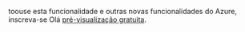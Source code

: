 toouse esta funcionalidade e outras novas funcionalidades do Azure, inscreva-se Olá [pré-visualização gratuita](https://account.windowsazure.com/PreviewFeatures).

